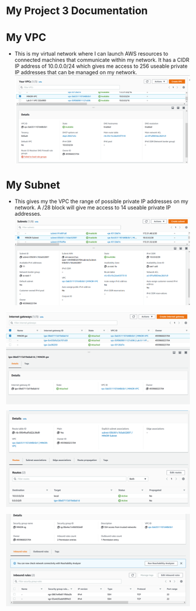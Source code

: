 # My Project 3 Documentation

# My VPC
- This is my virtual network where I can launch AWS resources to connected machines that communicate within my network. It has a CIDR IP address of 10.0.0.0/24 which gives me access to 256 useable private IP addresses that can be managed on my network.
![My VPC](project3-1.png)

# My Subnet
- This gives my the VPC the range of possible private IP addresses on my network. A /28 block will give me access to 14 useable private IP addresses.
![My Subnet](project3-2.png)



![My Internet Gateway](project3-3.png)

![My Routing Table](project3-4.png)

![My Security Group](project3-5.png)